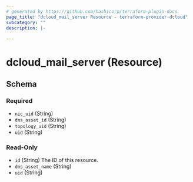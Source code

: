 ```yaml
---
# generated by https://github.com/hashicorp/terraform-plugin-docs
page_title: "dcloud_mail_server Resource - terraform-provider-dcloud"
subcategory: ""
description: |-
  
---
```


# dcloud_mail_server (Resource)


<!-- schema generated by tfplugindocs -->
## Schema

### Required

- `nic_uid` (String)
- `dns_asset_id` (String)
- `topology_uid` (String)
- `uid` (String)


### Read-Only

- `id` (String) The ID of this resource.
- `dns_asset_name` (String)
- `uid` (String)